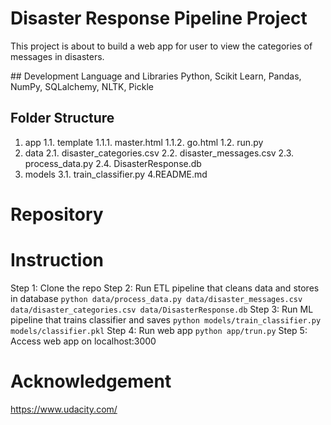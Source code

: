 # Disaster Response Pipeline Project
This project is about to build a web app for user to view the categories of messages in disasters.

## Development Language and Libraries
Python, Scikit Learn, Pandas, NumPy, SQLalchemy, NLTK, Pickle

## Folder Structure
1. app
1.1. template
1.1.1. master.html
1.1.2. go.html
1.2. run.py
2. data
2.1. disaster_categories.csv
2.2. disaster_messages.csv
2.3. process_data.py
2.4. DisasterResponse.db
3. models
3.1. train_classifier.py
4.README.md

# Repository

# Instruction
Step 1: Clone the repo
Step 2: Run ETL pipeline that cleans data and stores in database
        `python data/process_data.py data/disaster_messages.csv data/disaster_categories.csv data/DisasterResponse.db`
Step 3: Run ML pipeline that trains classifier and saves
        `python models/train_classifier.py models/classifier.pkl`
Step 4: Run web app
	`python app/trun.py`
Step 5: Access web app on localhost:3000

# Acknowledgement
https://www.udacity.com/
